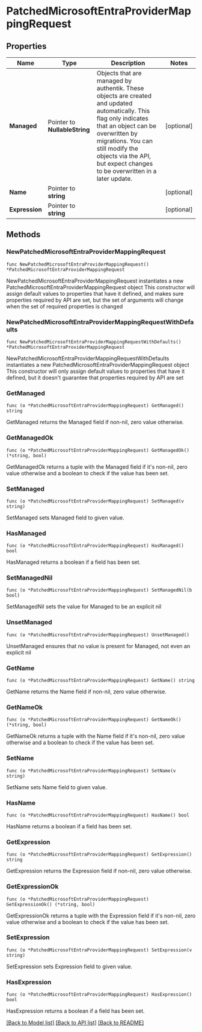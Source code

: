 # PatchedMicrosoftEntraProviderMappingRequest

## Properties

Name | Type | Description | Notes
------------ | ------------- | ------------- | -------------
**Managed** | Pointer to **NullableString** | Objects that are managed by authentik. These objects are created and updated automatically. This flag only indicates that an object can be overwritten by migrations. You can still modify the objects via the API, but expect changes to be overwritten in a later update. | [optional] 
**Name** | Pointer to **string** |  | [optional] 
**Expression** | Pointer to **string** |  | [optional] 

## Methods

### NewPatchedMicrosoftEntraProviderMappingRequest

`func NewPatchedMicrosoftEntraProviderMappingRequest() *PatchedMicrosoftEntraProviderMappingRequest`

NewPatchedMicrosoftEntraProviderMappingRequest instantiates a new PatchedMicrosoftEntraProviderMappingRequest object
This constructor will assign default values to properties that have it defined,
and makes sure properties required by API are set, but the set of arguments
will change when the set of required properties is changed

### NewPatchedMicrosoftEntraProviderMappingRequestWithDefaults

`func NewPatchedMicrosoftEntraProviderMappingRequestWithDefaults() *PatchedMicrosoftEntraProviderMappingRequest`

NewPatchedMicrosoftEntraProviderMappingRequestWithDefaults instantiates a new PatchedMicrosoftEntraProviderMappingRequest object
This constructor will only assign default values to properties that have it defined,
but it doesn't guarantee that properties required by API are set

### GetManaged

`func (o *PatchedMicrosoftEntraProviderMappingRequest) GetManaged() string`

GetManaged returns the Managed field if non-nil, zero value otherwise.

### GetManagedOk

`func (o *PatchedMicrosoftEntraProviderMappingRequest) GetManagedOk() (*string, bool)`

GetManagedOk returns a tuple with the Managed field if it's non-nil, zero value otherwise
and a boolean to check if the value has been set.

### SetManaged

`func (o *PatchedMicrosoftEntraProviderMappingRequest) SetManaged(v string)`

SetManaged sets Managed field to given value.

### HasManaged

`func (o *PatchedMicrosoftEntraProviderMappingRequest) HasManaged() bool`

HasManaged returns a boolean if a field has been set.

### SetManagedNil

`func (o *PatchedMicrosoftEntraProviderMappingRequest) SetManagedNil(b bool)`

 SetManagedNil sets the value for Managed to be an explicit nil

### UnsetManaged
`func (o *PatchedMicrosoftEntraProviderMappingRequest) UnsetManaged()`

UnsetManaged ensures that no value is present for Managed, not even an explicit nil
### GetName

`func (o *PatchedMicrosoftEntraProviderMappingRequest) GetName() string`

GetName returns the Name field if non-nil, zero value otherwise.

### GetNameOk

`func (o *PatchedMicrosoftEntraProviderMappingRequest) GetNameOk() (*string, bool)`

GetNameOk returns a tuple with the Name field if it's non-nil, zero value otherwise
and a boolean to check if the value has been set.

### SetName

`func (o *PatchedMicrosoftEntraProviderMappingRequest) SetName(v string)`

SetName sets Name field to given value.

### HasName

`func (o *PatchedMicrosoftEntraProviderMappingRequest) HasName() bool`

HasName returns a boolean if a field has been set.

### GetExpression

`func (o *PatchedMicrosoftEntraProviderMappingRequest) GetExpression() string`

GetExpression returns the Expression field if non-nil, zero value otherwise.

### GetExpressionOk

`func (o *PatchedMicrosoftEntraProviderMappingRequest) GetExpressionOk() (*string, bool)`

GetExpressionOk returns a tuple with the Expression field if it's non-nil, zero value otherwise
and a boolean to check if the value has been set.

### SetExpression

`func (o *PatchedMicrosoftEntraProviderMappingRequest) SetExpression(v string)`

SetExpression sets Expression field to given value.

### HasExpression

`func (o *PatchedMicrosoftEntraProviderMappingRequest) HasExpression() bool`

HasExpression returns a boolean if a field has been set.


[[Back to Model list]](../README.md#documentation-for-models) [[Back to API list]](../README.md#documentation-for-api-endpoints) [[Back to README]](../README.md)



